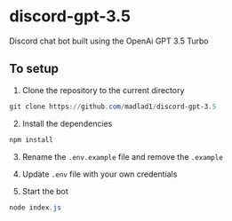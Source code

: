 # discord-gpt-3.5

Discord chat bot built using the OpenAi GPT 3.5 Turbo


## To setup

1. Clone the repository to the current directory

```powershell
git clone https://github.com/madlad1/discord-gpt-3.5
```

2. Install the dependencies

```powershell
npm install
```

3. Rename the `.env.example` file and remove the `.example`

4. Update `.env` file with your own credentials

5. Start the bot

```powershell
node index.js
```
